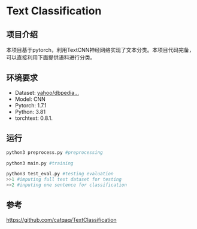# Text Classification

## 项目介绍

本项目基于pytorch，利用TextCNN神经网络实现了文本分类。本项目代码完备，可以直接利用下面提供语料进行分类。

## 环境要求

- Dataset: [yahoo/dbpedia...](https://drive.google.com/drive/u/0/folders/0Bz8a_Dbh9Qhbfll6bVpmNUtUcFdjYmF2SEpmZUZUcVNiMUw1TWN6RDV3a0JHT3kxLVhVR2M)
- Model: CNN
- Pytorch: 1.7.1
- Python: 3.81
- torchtext: 0.8.1.

## 运行

```python
python3 preprocess.py #preprocessing
```

```python
python3 main.py #training
```

```python
python3 test_eval.py #testing evaluation
>>1 #imputing full test dataset for testing
>>2 #inputing one sentence for classification
```

## 参考
https://github.com/catqaq/TextClassification


